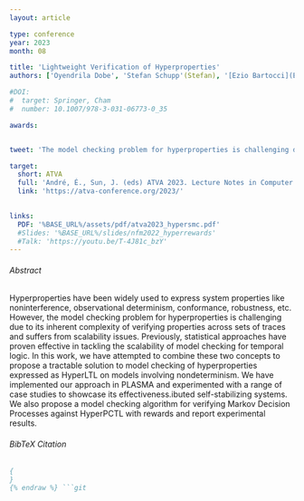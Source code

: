 ```yaml
---
layout: article

type: conference
year: 2023
month: 08

title: 'Lightweight Verification of Hyperproperties'
authors: ['Oyendrila Dobe', 'Stefan Schupp'(Stefan), '[Ezio Bartocci](Ezio)', '[Borzoo Bonakdarpour](Borzoo)', '[Axel Legay](Axel)', '[Miroslav Pajic](Miroslav)', '[Yu Wang](Yu)' ]

#DOI:
#  target: Springer, Cham
#  number: 10.1007/978-3-031-06773-0_35

awards:


tweet: 'The model checking problem for hyperproperties is challenging due to its inherent complexity of verifying properties across sets of traces and suffers from scalability issues. We have attempted to combine these two concepts to propose a tractable solution to model checking of hyperproperties expressed as HyperLTL on models involving nondeterminism. We have implemented our approach in PLASMA and experimented with a range of case studies to showcase its effectiveness.'

target:
  short: ATVA
  full: 'André, É., Sun, J. (eds) ATVA 2023. Lecture Notes in Computer Science, vol 14216'
  link: 'https://atva-conference.org/2023/'
  

links:
  PDF: '%BASE_URL%/assets/pdf/atva2023_hypersmc.pdf'
  #Slides: '%BASE_URL%/slides/nfm2022_hyperrewards'
  #Talk: 'https://youtu.be/T-4J81c_bzY'
---
```


###### Abstract

Hyperproperties have been widely used to express system properties like noninterference, observational determinism, conformance, robustness, etc. However, the model checking problem for hyperproperties is challenging due to its inherent complexity of verifying properties across sets of traces and suffers from scalability issues. Previously, statistical approaches have proven effective in tackling the scalability of model checking for temporal logic. In this work, we have attempted to combine these two concepts to propose a tractable solution to model checking of hyperproperties expressed as HyperLTL on models involving nondeterminism. We have implemented our approach in PLASMA and experimented with a range of case studies to showcase its effectiveness.ibuted self-stabilizing systems. We also propose a model checking algorithm for verifying Markov Decision Processes against HyperPCTL with rewards and report experimental results.

###### BibTeX Citation

```bibtex {% raw %}
{
}
{% endraw %} ```git 